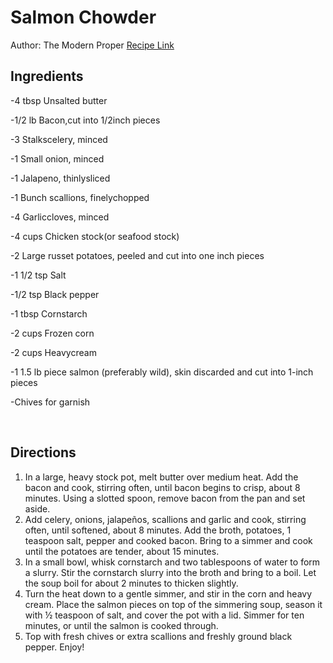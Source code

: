 # Salmon Chowder

Author: The Modern Proper
[Recipe Link](https://themodernproper.com/salmon-chowder)

## Ingredients 
-4 tbsp Unsalted butter

-1/2 lb Bacon,cut into 1/2inch pieces

-3 Stalkscelery, minced

-1 Small onion, minced

-1 Jalapeno, thinlysliced

-1 Bunch scallions, finelychopped

-4 Garliccloves, minced

-4 cups Chicken stock(or seafood stock)

-2 Large russet potatoes, peeled and cut into one inch
pieces

-1 1/2 tsp Salt

-1/2 tsp Black pepper

-1 tbsp Cornstarch

-2 cups Frozen corn

-2 cups Heavycream

-1 1.5 lb piece salmon (preferably wild), skin discarded
and cut into 1-inch pieces

-Chives for garnish

<br>

## Directions

1. In a large, heavy stock pot, melt butter over
medium heat. Add the bacon and cook, stirring
often, until bacon begins to crisp, about 8
minutes. Using a slotted spoon, remove bacon
from the pan and set aside.
2. Add celery, onions, jalapeños, scallions and
garlic and cook, stirring often, until softened,
about 8 minutes. Add the broth, potatoes, 1
teaspoon salt, pepper and cooked bacon. Bring
to a simmer and cook until the potatoes are
tender, about 15 minutes.
3. In a small bowl, whisk cornstarch and two
tablespoons of water to form a slurry. Stir the
cornstarch slurry into the broth and bring to a
boil. Let the soup boil for about 2 minutes to
thicken slightly.
4. Turn the heat down to a gentle simmer, and stir
in the corn and heavy cream. Place the salmon
pieces on top of the simmering soup, season it
with ½ teaspoon of salt, and cover the pot with a
lid. Simmer for ten minutes, or until the salmon
is cooked through.
5. Top with fresh chives or extra scallions and
freshly ground black pepper. Enjoy!